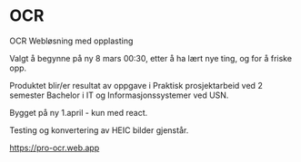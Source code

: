 # OCR
OCR Webløsning med opplasting

Valgt å begynne på ny 8 mars 00:30, etter å ha lært nye ting, og for å friske opp.

Produktet blir/er resultat av oppgave i Praktisk prosjektarbeid ved 2 semester Bachelor i IT og Informasjonssystemer ved USN.

Bygget på ny 1.april - kun med react.

Testing og konvertering av HEIC bilder gjenstår.

https://pro-ocr.web.app
